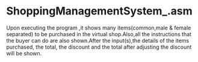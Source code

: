 # ShoppingManagementSystem_.asm
Upon executing the program ,it shows many items(common,male &amp; female separated) to be purchased in the virtual shop.Also,all the instructions that the buyer can do are also shown.After the input(s),the details of the items purchased, the total, the discount and the total after adjusting the discount will be shown.
